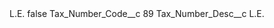 <?xml version="1.0" encoding="UTF-8"?>
<CustomMetadata xmlns="http://soap.sforce.com/2006/04/metadata" xmlns:xsi="http://www.w3.org/2001/XMLSchema-instance" xmlns:xsd="http://www.w3.org/2001/XMLSchema">
    <label>L.E.</label>
    <protected>false</protected>
    <values>
        <field>Tax_Number_Code__c</field>
        <value xsi:type="xsd:string">89</value>
    </values>
    <values>
        <field>Tax_Number_Desc__c</field>
        <value xsi:type="xsd:string">L.E.</value>
    </values>
</CustomMetadata>
